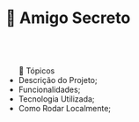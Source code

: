 
<h1>🎁 Amigo Secreto<h1></h1>
</br>

<ul> 📌 Tópicos 
    <li>Descrição do Projeto;</li>
    <li>Funcionalidades;</li>
    <li>Tecnologia Utilizada;</li>
    <li>Como Rodar Localmente;</li>
</ul>

